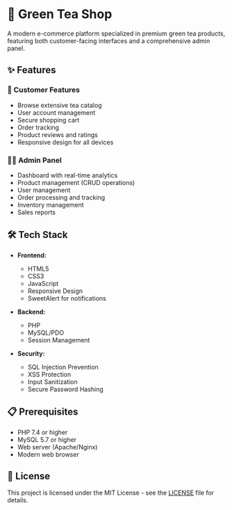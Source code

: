 # 🍵 Green Tea Shop

A modern e-commerce platform specialized in premium green tea products, featuring both customer-facing interfaces and a comprehensive admin panel.

## ✨ Features

### 👥 Customer Features

- Browse extensive tea catalog
- User account management
- Secure shopping cart
- Order tracking
- Product reviews and ratings
- Responsive design for all devices

### 👨‍💼 Admin Panel

- Dashboard with real-time analytics
- Product management (CRUD operations)
- User management
- Order processing and tracking
- Inventory management
- Sales reports

## 🛠️ Tech Stack

- **Frontend:**

  - HTML5
  - CSS3
  - JavaScript
  - Responsive Design
  - SweetAlert for notifications

- **Backend:**

  - PHP
  - MySQL/PDO
  - Session Management

- **Security:**
  - SQL Injection Prevention
  - XSS Protection
  - Input Sanitization
  - Secure Password Hashing

## 📋 Prerequisites

- PHP 7.4 or higher
- MySQL 5.7 or higher
- Web server (Apache/Nginx)
- Modern web browser

## 📄 License

This project is licensed under the MIT License - see the [LICENSE](LICENSE) file for details.
